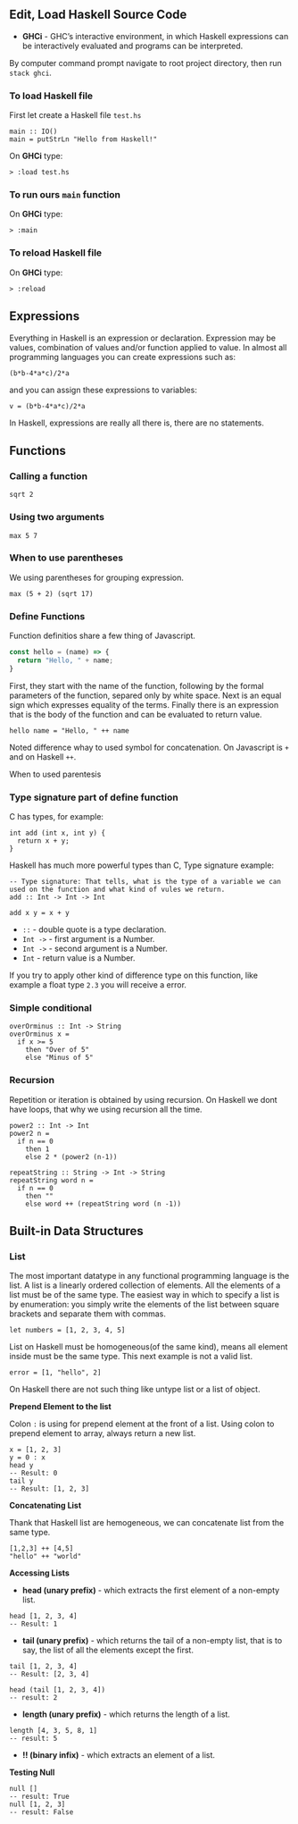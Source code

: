 
## Edit, Load Haskell Source Code

* **GHCi** - GHC’s interactive environment, in which Haskell expressions can be interactively evaluated and programs can be interpreted.

By computer command prompt navigate to root project directory, then run `stack ghci`.

### To load Haskell file

First let create a Haskell file `test.hs`

```
main :: IO()
main = putStrLn "Hello from Haskell!"
```

On **GHCi** type:

```
> :load test.hs
```

### To run ours `main` function

On **GHCi** type:

```
> :main
```

### To reload Haskell file

On **GHCi** type:

```
> :reload
```

## Expressions

Everything in Haskell is an expression or declaration. Expression may be values, combination of values and/or function applied to value. In almost all programming languages you can create expressions such as:

```
(b*b-4*a*c)/2*a
```

and you can assign these expressions to variables:

```
v = (b*b-4*a*c)/2*a
```

In Haskell, expressions are really all there is, there are no statements.

## Functions

### Calling a function

```
sqrt 2
```

### Using two arguments

```
max 5 7
```

### When to use parentheses

We using parentheses for grouping expression.

```
max (5 + 2) (sqrt 17)
```

### Define Functions

Function definitios share a few thing of Javascript.

```javascript
const hello = (name) => {
  return "Hello, " + name;
}
```

First, they start with the name of the function, following by the formal parameters of the function, separed only by white space. Next is an equal sign which expresses equality of the terms. Finally there is an expression that is the body of the function and can be evaluated to return value.

```
hello name = "Hello, " ++ name
```

Noted difference whay to used symbol for concatenation. On Javascript is `+` and on Haskell `++`.

When to used parentesis

### Type signature part of define function

C has types, for example:

```
int add (int x, int y) {
  return x + y;
}
```

Haskell has much more powerful types than C, Type signature example:

```
-- Type signature: That tells, what is the type of a variable we can used on the function and what kind of vules we return.
add :: Int -> Int -> Int

add x y = x + y
```

* `::` - double quote is a type declaration.
* `Int ->` - first argument is a Number.
* `Int ->` - second argument is a Number.
* `Int` - return value is a Number.

If you try to apply other kind of difference type on this function, like example a float type `2.3` you will receive a error.

### Simple conditional

```
overOrminus :: Int -> String
overOrminus x =
  if x >= 5
    then "Over of 5"
    else "Minus of 5"
```

### Recursion

Repetition or iteration is obtained by using recursion. On Haskell we dont have loops, that why we using recursion all the time.

```
power2 :: Int -> Int
power2 n =
  if n == 0
    then 1
    else 2 * (power2 (n-1))
```

```
repeatString :: String -> Int -> String
repeatString word n =
  if n == 0
    then ""
    else word ++ (repeatString word (n -1))
```

## Built-in Data Structures

### List

The most important datatype in any functional programming language is the list. A list is a linearly ordered collection of elements. All the elements of a list must be of the same type. The easiest way in which to specify a list is by enumeration: you simply write the elements of the list between square brackets and separate them with commas. 

```
let numbers = [1, 2, 3, 4, 5]
```

List on Haskell must be homogeneous(of the same kind), means all element inside must be the same type. This next example is not a valid list.

```
error = [1, "hello", 2]
```

On Haskell there are not such thing like untype list or a list of object.

**Prepend Element to the list**

Colon `:` is using for prepend element at the front of a list. Using colon to prepend element to array, always return a new list.

```
x = [1, 2, 3]
y = 0 : x
head y
-- Result: 0
tail y
-- Result: [1, 2, 3]
```

**Concatenating List**

Thank that Haskell list are hemogeneous, we can concatenate list from the same type.

```
[1,2,3] ++ [4,5]
"hello" ++ "world"
```

**Accessing Lists**

* **head (unary prefix)** - which extracts the first element of a non-empty list.

```
head [1, 2, 3, 4]
-- Result: 1
```

* **tail (unary prefix)** - which returns the tail of a non-empty list, that is to say, the list of all the elements except the first.

```
tail [1, 2, 3, 4]
-- Result: [2, 3, 4]
```

```
head (tail [1, 2, 3, 4])
-- result: 2
```

* **length (unary prefix)** - which returns the length of a list.

```
length [4, 3, 5, 8, 1]
-- result: 5
```

* **!! (binary infix)** - which extracts an element of a list.

**Testing Null**

```
null []
-- result: True
null [1, 2, 3]
-- result: False
```
